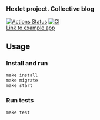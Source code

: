 ### Hexlet project. Collective blog
[![Actions Status](https://github.com/CyberHedgehog/rails-project-lvl2/workflows/hexlet-check/badge.svg)](https://github.com/CyberHedgehog/rails-project-lvl2/actions) 
[![CI](https://github.com/CyberHedgehog/rails-project-lvl2/actions/workflows/ci.yml/badge.svg)](https://github.com/CyberHedgehog/rails-project-lvl2/actions/workflows/ci.yml)  
[Link to example app](https://dobroblog.herokuapp.com/)

## Usage
### Install and run
`make install`  
`make migrate`  
`make start`

### Run tests
`make test`